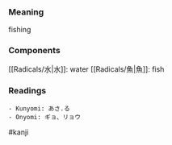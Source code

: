 ### Meaning

fishing

### Components

[[Radicals/水|水]]: water [[Radicals/魚|魚]]: fish

### Readings

```
- Kunyomi: あさ.る
- Onyomi: ギョ、リョウ
```

#kanji